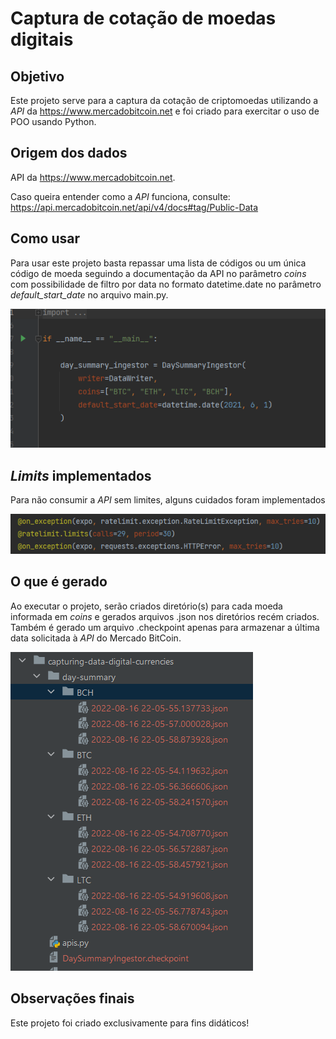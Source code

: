 # Captura de cotação de moedas digitais

## Objetivo

Este projeto serve para a captura da cotação de criptomoedas utilizando a _API_ da https://www.mercadobitcoin.net e foi
criado para exercitar o uso de POO usando Python.

## Origem dos dados

API da https://www.mercadobitcoin.net.

Caso queira entender como a _API_ funciona, consulte: https://api.mercadobitcoin.net/api/v4/docs#tag/Public-Data

## Como usar

Para usar este projeto basta repassar uma lista de códigos ou um única código de moeda seguindo a documentação da API no
parâmetro _coins_ com possibilidade de filtro por data no formato datetime.date no parâmetro _default_start_date_ no
arquivo main.py.

![](images/filter.png)

## _Limits_ implementados

Para não consumir a _API_ sem limites, alguns cuidados foram implementados

![](images/limits.png)

## O que é gerado

Ao executar o projeto, serão criados diretório(s) para cada moeda informada em _coins_ e gerados arquivos .json nos
diretórios recém criados. Também é gerado um arquivo .checkpoint apenas para armazenar a última data solicitada à _API_
do Mercado BitCoin.

![](images/files.png)

## Observações finais

Este projeto foi criado exclusivamente para fins didáticos!